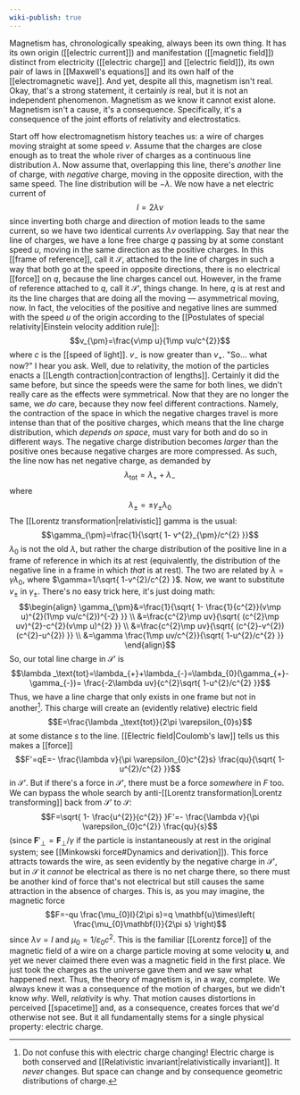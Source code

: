 ```yaml
---
wiki-publish: true
---
```

Magnetism has, chronologically speaking, always been its own thing. It has its own origin ([[electric current]]) and manifestation ([[magnetic field]]) distinct from electricity ([[electric charge]] and [[electric field]]), its own pair of laws in [[Maxwell's equations]] and its own half of the [[electromagnetic wave]]. And yet, despite all this, magnetism isn't real. Okay, that's a strong statement, it certainly *is* real, but it is not an independent phenomenon. Magnetism as we know it cannot exist alone. Magnetism isn't a cause, it's a consequence. Specifically, it's a consequence of the joint efforts of relativity and electrostatics.

Start off how electromagnetism history teaches us: a wire of charges moving straight at some speed $v$. Assume that the charges are close enough as to treat the whole river of charges as a continuous line distribution $\lambda$. Now assume that, overlapping this line, there's *another* line of charge, with *negative* charge, moving in the opposite direction, with the same speed. The line distribution will be $-\lambda$. We now have a net electric current of
$$I=2\lambda v$$
since inverting both charge and direction of motion leads to the same current, so we have two identical currents $\lambda v$ overlapping. Say that near the line of charges, we have a lone free charge $q$ passing by at some constant speed $u$, moving in the same direction as the positive charges. In this [[frame of reference]], call it $\mathcal{S}$, attached to the line of charges in such a way that both go at the speed in opposite directions, there is no electrical [[force]] on $q$, because the line charges cancel out. However, in the frame of reference attached to $q$, call it $\mathcal{S}'$, things change. In here, $q$ is at rest and its the line charges that are doing all the moving — asymmetrical moving, now. In fact, the velocities of the positive and negative lines are summed with the speed $u$ of the origin according to the [[Postulates of special relativity|Einstein velocity addition rule]]:
$$v_{\pm}=\frac{v\mp u}{1\mp vu/c^{2}}$$
where $c$ is the [[speed of light]]. $v_{-}$ is now greater than $v_{+}$. "So... what now?" I hear you ask. Well, due to relativity, the motion of the particles enacts a [[Length contraction|contraction of lengths]]. Certainly it did the same before, but since the speeds were the same for both lines, we didn't really care as the effects were symmetrical. Now that they are no longer the same, we *do* care, because they now feel different contractions. Namely, the contraction of the space in which the negative charges travel is more intense than that of the positive charges, which means that the line charge distribution, which *depends on space*, must vary for both and do so in different ways. The negative charge distribution becomes *larger* than the positive ones because negative charges are more compressed. As such, the line now has net negative charge, as demanded by
$$\lambda_\text{tot}=\lambda_{+}+\lambda_{-}$$
where
$$\lambda_{\pm}=\pm \gamma_{\pm}\lambda_{0}$$
The [[Lorentz transformation|relativistic]] gamma is the usual:
$$\gamma_{\pm}=\frac{1}{\sqrt{ 1- v^{2}_{\pm}/c^{2} }}$$
$\lambda_{0}$ is not the old $\lambda$, but rather the charge distribution of the positive line in a frame of reference in which its at rest (equivalently, the distribution of the negative line in a frame in which *that* is at rest). The two are related by $\lambda=\gamma \lambda_{0}$, where $\gamma=1/\sqrt{ 1-v^{2}/c^{2} }$. Now, we want to substitute $v_{\pm}$ in $\gamma_{\pm}$. There's no easy trick here, it's just doing math:
$$\begin{align}
\gamma_{\pm}&=\frac{1}{\sqrt{ 1- \frac{1}{c^{2}}(v\mp u)^{2}(1\mp vu/c^{2})^{-2} }} \\
&=\frac{c^{2}\mp uv}{\sqrt{ (c^{2}\mp uv)^{2}-c^{2}(v\mp u)^{2} }} \\
&=\frac{c^{2}\mp uv}{\sqrt{ (c^{2}-v^{2})(c^{2}-u^{2}) }} \\
&=\gamma \frac{1\mp uv/c^{2}}{\sqrt{ 1-u^{2}/c^{2} }}
\end{align}$$
So, our total line charge in $\mathcal{S}'$ is
$$\lambda _\text{tot}=\lambda_{+}+\lambda_{-}=\lambda_{0}(\gamma_{+}-\gamma_{-})= \frac{-2\lambda uv}{c^{2}\sqrt{ 1-u^{2}/c^{2} }}$$
Thus, we have a line charge that only exists in one frame but not in another[^1]. This charge will create an (evidently relative) electric field
$$E=\frac{\lambda _\text{tot}}{2\pi \varepsilon_{0}s}$$
at some distance $s$ to the line. [[Electric field|Coulomb's law]] tells us this makes a [[force]]
$$F'=qE=- \frac{\lambda v}{\pi \varepsilon_{0}c^{2}s} \frac{qu}{\sqrt{ 1-u^{2}/c^{2} }}$$
in $\mathcal{S}'$. But if there's a force in $\mathcal{S}'$, there must be a force *somewhere* in $F$ too. We can bypass the whole search by anti-[[Lorentz transformation|Lorentz transforming]] back from $\mathcal{S}'$ to $\mathcal{S}$:
$$F=\sqrt{ 1- \frac{u^{2}}{c^{2}} }F'=- \frac{\lambda v}{\pi \varepsilon_{0}c^{2}} \frac{qu}{s}$$
(since $\mathbf{F}'_{\perp}=\mathbf{F}_{\perp}/\gamma$ if the particle is instantaneously at rest in the original system; see [[Minkowski force#Dynamics and derivation]]). This force attracts towards the wire, as seen evidently by the negative charge in $\mathcal{S}'$, but in $\mathcal{S}$ it *cannot* be electrical as there is no net charge there, so there must be another kind of force that's not electrical but still causes the same attraction in the absence of charges. This is, as you may imagine, the magnetic force
$$F=-qu \frac{\mu_{0}I}{2\pi s}=q \mathbf{u}\times\left( \frac{\mu_{0}\mathbf{I}}{2\pi s} \right)$$
since $\lambda v=I$ and $\mu_{0}=1/\varepsilon_{0}c^{2}$. This is the familiar [[Lorentz force]] of the magnetic field of a wire on a charge particle moving at some velocity $\mathbf{u}$, and yet we never claimed there even was a magnetic field in the first place. We just took the charges as the universe gave them and we saw what happened next. Thus, the theory of magnetism is, in a way, complete. We always knew it was a consequence of the motion of charges, but we didn't know *why*. Well, *relativity* is why. That motion causes distortions in perceived [[spacetime]] and, as a consequence, creates forces that we'd otherwise not see. But it all fundamentally stems for a single physical property: electric charge.

[^1]: Do not confuse this with electric charge changing! Electric charge is both conserved and [[Relativistic invariant|relativistically invariant]]. It *never* changes. But space can change and by consequence geometric distributions of charge.
